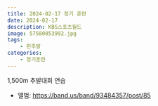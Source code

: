 ```yaml
---
title: 2024-02-17 정기 훈련
date: 2024-02-17
description: KBS스포츠월드
image: 57580053992.jpg
tags:
    - 핀추발
categories:
    - 정기훈련
---
```


1,500m 추발대회 연습

- 앨범: https://band.us/band/93484357/post/85